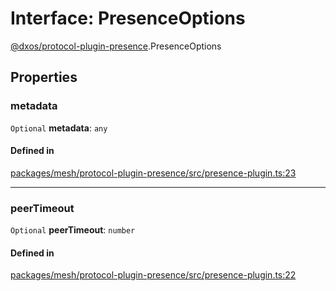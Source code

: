 # Interface: PresenceOptions

[@dxos/protocol-plugin-presence](../modules/dxos_protocol_plugin_presence.md).PresenceOptions

## Properties

### metadata

 `Optional` **metadata**: `any`

#### Defined in

[packages/mesh/protocol-plugin-presence/src/presence-plugin.ts:23](https://github.com/dxos/dxos/blob/db8188dae/packages/mesh/protocol-plugin-presence/src/presence-plugin.ts#L23)

___

### peerTimeout

 `Optional` **peerTimeout**: `number`

#### Defined in

[packages/mesh/protocol-plugin-presence/src/presence-plugin.ts:22](https://github.com/dxos/dxos/blob/db8188dae/packages/mesh/protocol-plugin-presence/src/presence-plugin.ts#L22)
